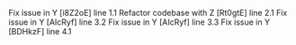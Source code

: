 Fix issue in Y [i8Z2oE] line 1.1
Refactor codebase with Z [Rt0gtE] line 2.1
Fix issue in Y [AIcRyf] line 3.2
Fix issue in Y [AIcRyf] line 3.3
Fix issue in Y [BDHkzF] line 4.1
